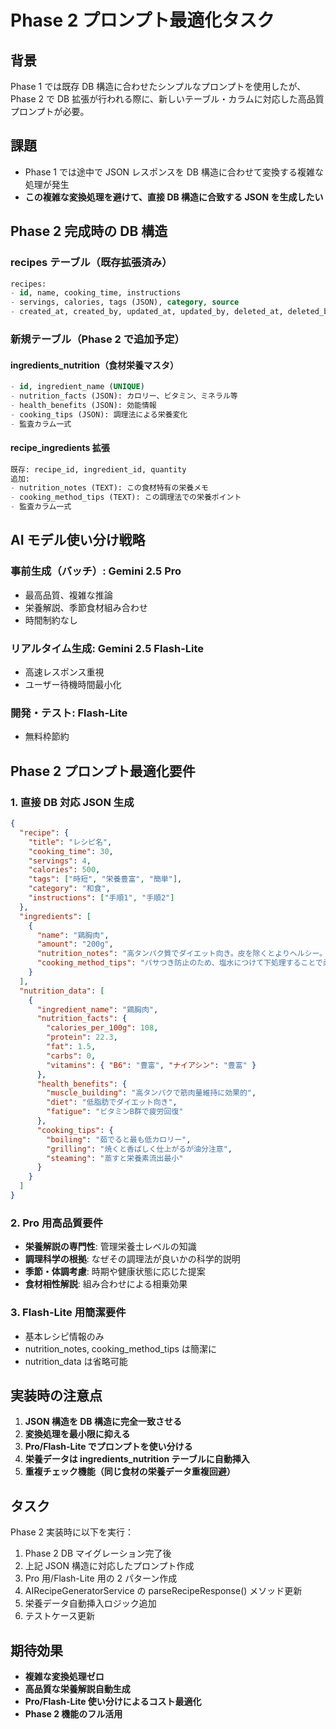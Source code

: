 # Phase 2 プロンプト最適化タスク

## 背景

Phase 1 では既存 DB 構造に合わせたシンプルなプロンプトを使用したが、Phase 2 で DB 拡張が行われる際に、新しいテーブル・カラムに対応した高品質プロンプトが必要。

## 課題

- Phase 1 では途中で JSON レスポンスを DB 構造に合わせて変換する複雑な処理が発生
- **この複雑な変換処理を避けて、直接 DB 構造に合致する JSON を生成したい**

## Phase 2 完成時の DB 構造

### recipes テーブル（既存拡張済み）

```sql
recipes:
- id, name, cooking_time, instructions
- servings, calories, tags (JSON), category, source
- created_at, created_by, updated_at, updated_by, deleted_at, deleted_by
```

### 新規テーブル（Phase 2 で追加予定）

#### ingredients_nutrition（食材栄養マスタ）

```sql
- id, ingredient_name (UNIQUE)
- nutrition_facts (JSON): カロリー、ビタミン、ミネラル等
- health_benefits (JSON): 効能情報
- cooking_tips (JSON): 調理法による栄養変化
- 監査カラム一式
```

#### recipe_ingredients 拡張

```sql
既存: recipe_id, ingredient_id, quantity
追加:
- nutrition_notes (TEXT): この食材特有の栄養メモ
- cooking_method_tips (TEXT): この調理法での栄養ポイント
- 監査カラム一式
```

## AI モデル使い分け戦略

### 事前生成（バッチ）: **Gemini 2.5 Pro**

- 最高品質、複雑な推論
- 栄養解説、季節食材組み合わせ
- 時間制約なし

### リアルタイム生成: **Gemini 2.5 Flash-Lite**

- 高速レスポンス重視
- ユーザー待機時間最小化

### 開発・テスト: **Flash-Lite**

- 無料枠節約

## Phase 2 プロンプト最適化要件

### 1. 直接 DB 対応 JSON 生成

```json
{
  "recipe": {
    "title": "レシピ名",
    "cooking_time": 30,
    "servings": 4,
    "calories": 500,
    "tags": ["時短", "栄養豊富", "簡単"],
    "category": "和食",
    "instructions": ["手順1", "手順2"]
  },
  "ingredients": [
    {
      "name": "鶏胸肉",
      "amount": "200g",
      "nutrition_notes": "高タンパク質でダイエット向き。皮を除くとよりヘルシー。",
      "cooking_method_tips": "パサつき防止のため、塩水につけて下処理することで柔らかく仕上がる。"
    }
  ],
  "nutrition_data": [
    {
      "ingredient_name": "鶏胸肉",
      "nutrition_facts": {
        "calories_per_100g": 108,
        "protein": 22.3,
        "fat": 1.5,
        "carbs": 0,
        "vitamins": { "B6": "豊富", "ナイアシン": "豊富" }
      },
      "health_benefits": {
        "muscle_building": "高タンパクで筋肉量維持に効果的",
        "diet": "低脂肪でダイエット向き",
        "fatigue": "ビタミンB群で疲労回復"
      },
      "cooking_tips": {
        "boiling": "茹でると最も低カロリー",
        "grilling": "焼くと香ばしく仕上がるが油分注意",
        "steaming": "蒸すと栄養素流出最小"
      }
    }
  ]
}
```

### 2. Pro 用高品質要件

- **栄養解説の専門性**: 管理栄養士レベルの知識
- **調理科学の根拠**: なぜその調理法が良いかの科学的説明
- **季節・体調考慮**: 時期や健康状態に応じた提案
- **食材相性解説**: 組み合わせによる相乗効果

### 3. Flash-Lite 用簡潔要件

- 基本レシピ情報のみ
- nutrition_notes, cooking_method_tips は簡潔に
- nutrition_data は省略可能

## 実装時の注意点

1. **JSON 構造を DB 構造に完全一致させる**
2. **変換処理を最小限に抑える**
3. **Pro/Flash-Lite でプロンプトを使い分ける**
4. **栄養データは ingredients_nutrition テーブルに自動挿入**
5. **重複チェック機能（同じ食材の栄養データ重複回避）**

## タスク

Phase 2 実装時に以下を実行：

1. Phase 2 DB マイグレーション完了後
2. 上記 JSON 構造に対応したプロンプト作成
3. Pro 用/Flash-Lite 用の 2 パターン作成
4. AIRecipeGeneratorService の parseRecipeResponse() メソッド更新
5. 栄養データ自動挿入ロジック追加
6. テストケース更新

## 期待効果

- **複雑な変換処理ゼロ**
- **高品質な栄養解説自動生成**
- **Pro/Flash-Lite 使い分けによるコスト最適化**
- **Phase 2 機能のフル活用**
